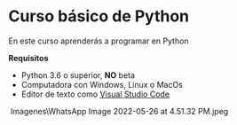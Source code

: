 # Curso básico de Python

En este curso aprenderás a programar en Python

**Requisitos**
- Python 3.6 o superior, **NO** beta
- Computadora con Windows, Linux o MacOs
- Editor de texto como [Visual Studio Code](https://code.visualstudio.com/)

![]()
Imagenes\WhatsApp Image 2022-05-26 at 4.51.32 PM.jpeg